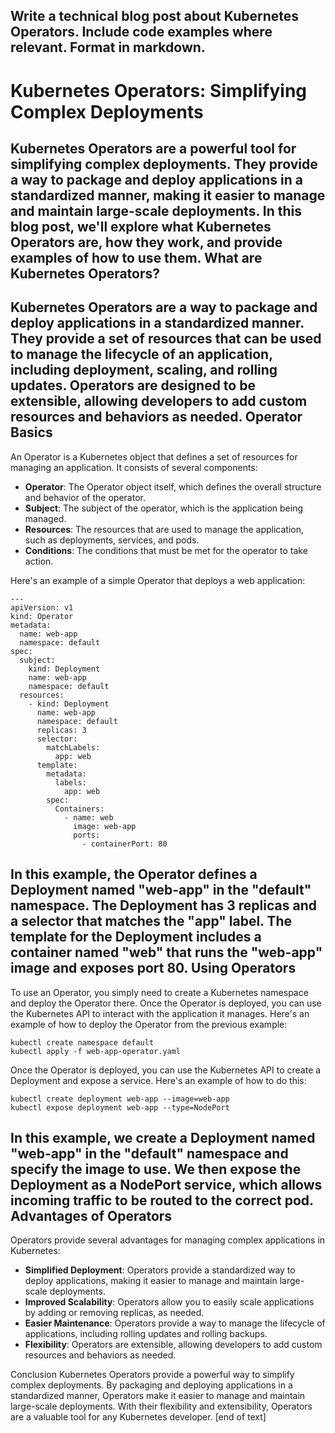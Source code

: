  Write a technical blog post about Kubernetes Operators. Include code examples where relevant. Format in markdown.
---
Kubernetes Operators: Simplifying Complex Deployments
=============================================

Kubernetes Operators are a powerful tool for simplifying complex deployments. They provide a way to package and deploy applications in a standardized manner, making it easier to manage and maintain large-scale deployments. In this blog post, we'll explore what Kubernetes Operators are, how they work, and provide examples of how to use them.
What are Kubernetes Operators?
------------------------

Kubernetes Operators are a way to package and deploy applications in a standardized manner. They provide a set of resources that can be used to manage the lifecycle of an application, including deployment, scaling, and rolling updates. Operators are designed to be extensible, allowing developers to add custom resources and behaviors as needed.
Operator Basics
------------------------

An Operator is a Kubernetes object that defines a set of resources for managing an application. It consists of several components:

* **Operator**: The Operator object itself, which defines the overall structure and behavior of the operator.
* **Subject**: The subject of the operator, which is the application being managed.
* **Resources**: The resources that are used to manage the application, such as deployments, services, and pods.
* **Conditions**: The conditions that must be met for the operator to take action.

Here's an example of a simple Operator that deploys a web application:
```
---
apiVersion: v1
kind: Operator
metadata:
  name: web-app
  namespace: default
spec:
  subject:
    kind: Deployment
    name: web-app
    namespace: default
  resources:
    - kind: Deployment
      name: web-app
      namespace: default
      replicas: 3
      selector:
        matchLabels:
          app: web
      template:
        metadata:
          labels:
            app: web
        spec:
          Containers:
            - name: web
              image: web-app
              ports:
                - containerPort: 80
```
In this example, the Operator defines a Deployment named "web-app" in the "default" namespace. The Deployment has 3 replicas and a selector that matches the "app" label. The template for the Deployment includes a container named "web" that runs the "web-app" image and exposes port 80.
Using Operators
-------------------------

To use an Operator, you simply need to create a Kubernetes namespace and deploy the Operator there. Once the Operator is deployed, you can use the Kubernetes API to interact with the application it manages.
Here's an example of how to deploy the Operator from the previous example:
```
kubectl create namespace default
kubectl apply -f web-app-operator.yaml
```
Once the Operator is deployed, you can use the Kubernetes API to create a Deployment and expose a service. Here's an example of how to do this:
```
kubectl create deployment web-app --image=web-app
kubectl expose deployment web-app --type=NodePort
```
In this example, we create a Deployment named "web-app" in the "default" namespace and specify the image to use. We then expose the Deployment as a NodePort service, which allows incoming traffic to be routed to the correct pod.
Advantages of Operators
------------------------

Operators provide several advantages for managing complex applications in Kubernetes:

* **Simplified Deployment**: Operators provide a standardized way to deploy applications, making it easier to manage and maintain large-scale deployments.
* **Improved Scalability**: Operators allow you to easily scale applications by adding or removing replicas, as needed.
* **Easier Maintenance**: Operators provide a way to manage the lifecycle of applications, including rolling updates and rolling backups.
* **Flexibility**: Operators are extensible, allowing developers to add custom resources and behaviors as needed.

Conclusion
Kubernetes Operators provide a powerful way to simplify complex deployments. By packaging and deploying applications in a standardized manner, Operators make it easier to manage and maintain large-scale deployments. With their flexibility and extensibility, Operators are a valuable tool for any Kubernetes developer. [end of text]


